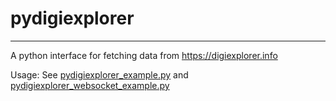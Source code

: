 # pydigiexplorer
---
A python interface for fetching data from https://digiexplorer.info

Usage: See [pydigiexplorer_example.py](https://github.com/FoamyGuy/pydigiexplorer/blob/master/pydigiexplorer_example.py)
       and [pydigiexplorer_websocket_example.py](https://github.com/FoamyGuy/pydigiexplorer/blob/master/pydigiexplorer_websocket_example.py)
